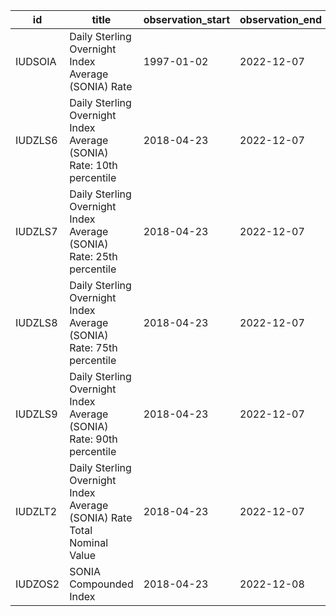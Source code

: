 | id      | title                                                                   | observation_start   | observation_end   |
|---------|-------------------------------------------------------------------------|---------------------|-------------------|
| IUDSOIA | Daily Sterling Overnight Index Average (SONIA) Rate                     | 1997-01-02          | 2022-12-07        |
| IUDZLS6 | Daily Sterling Overnight Index Average (SONIA) Rate: 10th percentile    | 2018-04-23          | 2022-12-07        |
| IUDZLS7 | Daily Sterling Overnight Index Average (SONIA) Rate: 25th percentile    | 2018-04-23          | 2022-12-07        |
| IUDZLS8 | Daily Sterling Overnight Index Average (SONIA) Rate: 75th percentile    | 2018-04-23          | 2022-12-07        |
| IUDZLS9 | Daily Sterling Overnight Index Average (SONIA) Rate: 90th percentile    | 2018-04-23          | 2022-12-07        |
| IUDZLT2 | Daily Sterling Overnight Index Average (SONIA) Rate Total Nominal Value | 2018-04-23          | 2022-12-07        |
| IUDZOS2 | SONIA Compounded Index                                                  | 2018-04-23          | 2022-12-08        |